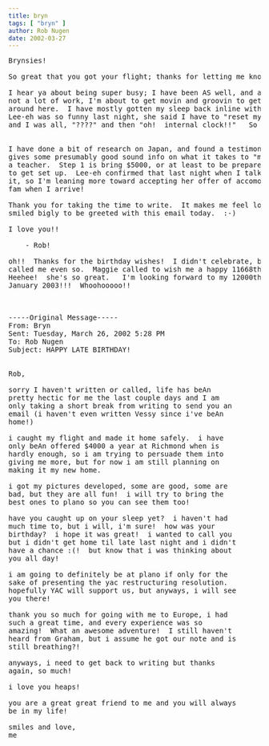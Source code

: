 ```yaml
---
title: bryn
tags: [ "bryn" ]
author: Rob Nugen
date: 2002-03-27
---
```


<pre>
Brynsies!

So great that you got your flight; thanks for letting me know. :-)

I hear ya about being super busy; I have been AS well, and after two days of
not a lot of work, I'm about to get movin and groovin to get some stuff done
around here.  I have mostly gotten my sleep back inline with this timezone.
Lee-eh was so funny last night, she said I have to "reset my brain watch"
and I was all, "????" and then "oh!  internal clock!!"   So funny!


I have done a bit of research on Japan, and found a testimonial site that
gives some presumably good sound info on what it takes to "make it" there as
a teacher.  Step 1 is bring $5000, or at least to be prepared to spend 5 Gs
to get set up.  Lee-eh confirmed that last night when I talked to her about
it, so I'm leaning more toward accepting her offer of accomodations with her
fam when I arrive!

Thank you for taking the time to write.  It makes me feel loved, and I
smiled bigly to be greeted with this email today.  :-)

I love you!!

	- Rob!

oh!!  Thanks for the birthday wishes!  I didn't celebrate, but a few people
called me even so.  Maggie called to wish me a happy 11668th day (I think)
Heehee!  she's so great.   I'm looking forward to my 12000th day on 31
January 2003!!!  Whoohooooo!!



-----Original Message-----
From: Bryn 
Sent: Tuesday, March 26, 2002 5:28 PM
To: Rob Nugen
Subject: HAPPY LATE BIRTHDAY!


Rob,

sorry I haven't written or called, life has beAn
pretty hectic for me the last couple days and I am
only taking a short break from writing to send you an
email (i haven't even written Vessy since i've beAn
home!)

i caught my flight and made it home safely.  i have
only beAn offered $4000 a year at Richmond when is
hardly enough, so i am trying to persuade them into
giving me more, but for now i am still planning on
making it my new home.

i got my pictures developed, some are good, some are
bad, but they are all fun!  i will try to bring the
best ones to plano so you can see them too!

have you caught up on your sleep yet?  i haven't had
much time to, but i will, i'm sure!  how was your
birthday?  i hope it was great!  i wanted to call you
but i didn't get home til late last night and i didn't
have a chance :(!  but know that i was thinking about
you all day!

i am going to definitely be at plano if only for the
sake of presenting the yac restructuring resolution.
hopefully YAC will support us, but anyways, i will see
you there!

thank you so much for going with me to Europe, i had
such a great time, and every experience was so
amazing!  What an awesome adventure!  I still haven't
heard from Graham, but i assume he got our note and is
still breathing?!

anyways, i need to get back to writing but thanks
again, so much!

i love you heaps!

you are a great great friend to me and you will always
be in my life!

smiles and love,
me
</pre>

